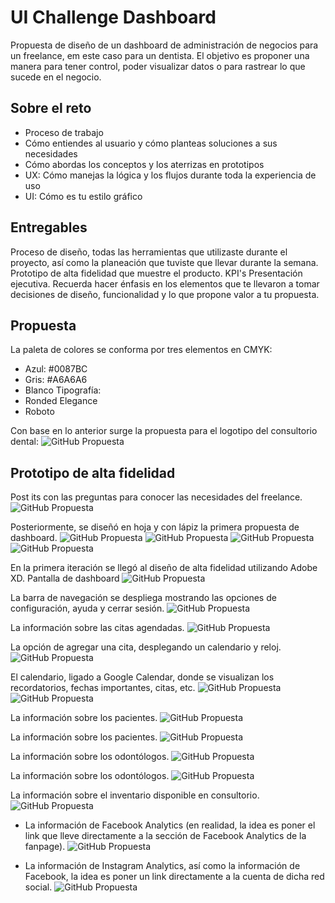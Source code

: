 # UI Challenge Dashboard
Propuesta de diseño de un dashboard de administración de negocios para un freelance, em este caso para un dentista. El objetivo es proponer una manera para tener control, poder visualizar datos o para rastrear lo que sucede en el negocio.

## Sobre el reto
- Proceso de trabajo
- Cómo entiendes al usuario y cómo planteas soluciones a sus necesidades
- Cómo abordas los conceptos y los aterrizas en prototipos
- UX: Cómo manejas la lógica y los flujos durante toda la experiencia de uso
- UI: Cómo es tu estilo gráfico

## Entregables

Proceso de diseño, todas las herramientas que utilizaste durante el proyecto, así como la planeación que tuviste que llevar durante la semana.
Prototipo de alta fidelidad que muestre el producto.
KPI's
Presentación ejecutiva.
Recuerda hacer énfasis en los elementos que te llevaron a tomar decisiones de diseño, funcionalidad y lo que propone valor a tu propuesta.

## Propuesta
La paleta de colores se conforma por tres elementos en CMYK:
* Azul: #0087BC
* Gris: #A6A6A6
* Blanco
Tipografía: 
* Ronded Elegance
* Roboto

Con base en lo anterior surge la propuesta para el logotipo del consultorio dental:
![GitHub Propuesta](Interfaz/logo.jpg)

## Prototipo de alta fidelidad

Post its con las preguntas para conocer las necesidades del freelance.
![GitHub Propuesta](Prototipo/postits.jpg)

Posteriormente, se diseñó en hoja y con lápiz la primera propuesta de dashboard.
![GitHub Propuesta](Prototipo/bajafidelidad2.jpg)
![GitHub Propuesta](Prototipo/bajafidelidad3.jpg)
![GitHub Propuesta](Prototipo/bajafidelidad4.jpg)
![GitHub Propuesta](Prototipo/bajafidelidad5.jpg)

En la primera iteración se llegó al diseño de alta fidelidad utilizando Adobe XD.
Pantalla de dashboard
![GitHub Propuesta](Interfaz/1.png)

La barra de navegación se despliega mostrando las opciones de configuración, ayuda y cerrar sesión.
![GitHub Propuesta](Interfaz/2.png)

La información sobre las citas agendadas.
![GitHub Propuesta](Interfaz/3.1.png)

La opción de agregar una cita, desplegando un calendario y reloj.
![GitHub Propuesta](Interfaz/3.png)

El calendario, ligado a Google Calendar, donde se visualizan los recordatorios, fechas importantes, citas, etc.
![GitHub Propuesta](Interfaz/13.png)
![GitHub Propuesta](Interfaz/14.png)

La información sobre los pacientes.
![GitHub Propuesta](Interfaz/5.png)

La información sobre los pacientes.
![GitHub Propuesta](Interfaz/6.png)

La información sobre los odontólogos.
![GitHub Propuesta](Interfaz/7.png)

La información sobre los odontólogos.
![GitHub Propuesta](Interfaz/8.png)

La información sobre el inventario disponible en consultorio.
![GitHub Propuesta](Interfaz/9.png)

* La información de Facebook Analytics (en realidad, la idea es poner el link que lleve directamente a la sección de Facebook Analytics de la fanpage).
![GitHub Propuesta](Interfaz/11.png)

* La información de Instagram Analytics, así como la información de Facebook, la idea es poner un link directamente a la cuenta de dicha red social.
![GitHub Propuesta](Interfaz/12.png)





